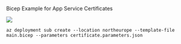 Bicep Example for App Service Certificates


<a href="https://portal.azure.com/#create/Microsoft.Template/uri/https%3A%2F%2Fraw.githubusercontent.com%2Fsjkp%2Fmaster%2Fbicep-examples%2Fwebapp%2Fmain.bicep" target="_blank"><img src="http://azuredeploy.net/deploybutton.png"/></a>

```
az deployment sub create --location northeurope --template-file main.bicep --parameters certificate.parameters.json
```
